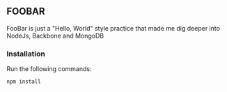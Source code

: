 FOOBAR
--------

FooBar is just a "Hello, World" style practice that made me dig deeper into NodeJs, Backbone and MongoDB


### Installation ###

Run the following commands:

    npm install
    
